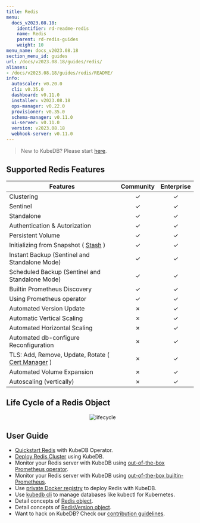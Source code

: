 ```yaml
---
title: Redis
menu:
  docs_v2023.08.18:
    identifier: rd-readme-redis
    name: Redis
    parent: rd-redis-guides
    weight: 10
menu_name: docs_v2023.08.18
section_menu_id: guides
url: /docs/v2023.08.18/guides/redis/
aliases:
- /docs/v2023.08.18/guides/redis/README/
info:
  autoscaler: v0.20.0
  cli: v0.35.0
  dashboard: v0.11.0
  installer: v2023.08.18
  ops-manager: v0.22.0
  provisioner: v0.35.0
  schema-manager: v0.11.0
  ui-server: v0.11.0
  version: v2023.08.18
  webhook-server: v0.11.0
---
```


> New to KubeDB? Please start [here](/docs/v2023.08.18/README).

## Supported Redis Features
| Features                                                                           | Community | Enterprise |
|------------------------------------------------------------------------------------|:---------:|:----------:|
| Clustering                                                                         | &#10003;  |  &#10003;  |
| Sentinel                                                                           | &#10003;  |  &#10003;  |
| Standalone                                                                         | &#10003;  |  &#10003;  |
| Authentication & Autorization                                                      | &#10003;  |  &#10003;  |
| Persistent Volume                                                                  | &#10003;  |  &#10003;  |
| Initializing from Snapshot ( [Stash](https://stash.run/) )                         | &#10003;  |  &#10003;  |
| Instant Backup (Sentinel and Standalone Mode)                                      | &#10003;  |  &#10003;  |
| Scheduled Backup (Sentinel and Standalone Mode)                                    | &#10003;  |  &#10003;  |
| Builtin Prometheus Discovery                                                       | &#10003;  |  &#10003;  |
| Using Prometheus operator                                                          | &#10003;  |  &#10003;  |
| Automated Version Update                                                           | &#10007;  |  &#10003;  |
| Automatic Vertical Scaling                                                         | &#10007;  |  &#10003;  |
| Automated Horizontal Scaling                                                       | &#10007;  |  &#10003;  |
| Automated db-configure Reconfiguration                                             | &#10007;  |  &#10003;  |
| TLS: Add, Remove, Update, Rotate ( [Cert Manager](https://cert-manager.io/docs/) ) | &#10007;  |  &#10003;  |
| Automated Volume Expansion                                                         | &#10007;  |  &#10003;  |
| Autoscaling (vertically)                                                           | &#10007;  |  &#10003;  |


## Life Cycle of a Redis Object

<p align="center">
  <img alt="lifecycle"  src="/docs/v2023.08.18/images/redis/redis-lifecycle.png">
</p>

## User Guide

- [Quickstart Redis](/docs/v2023.08.18/guides/redis/quickstart/quickstart) with KubeDB Operator.
- [Deploy Redis Cluster](/docs/v2023.08.18/guides/redis/clustering/redis-cluster) using KubeDB.
- Monitor your Redis server with KubeDB using [out-of-the-box Prometheus operator](/docs/v2023.08.18/guides/redis/monitoring/using-prometheus-operator).
- Monitor your Redis server with KubeDB using [out-of-the-box builtin-Prometheus](/docs/v2023.08.18/guides/redis/monitoring/using-builtin-prometheus).
- Use [private Docker registry](/docs/v2023.08.18/guides/redis/private-registry/using-private-registry) to deploy Redis with KubeDB.
- Use [kubedb cli](/docs/v2023.08.18/guides/redis/cli/cli) to manage databases like kubectl for Kubernetes.
- Detail concepts of [Redis object](/docs/v2023.08.18/guides/redis/concepts/redis).
- Detail concepts of [RedisVersion object](/docs/v2023.08.18/guides/redis/concepts/catalog).
- Want to hack on KubeDB? Check our [contribution guidelines](/docs/v2023.08.18/CONTRIBUTING).
